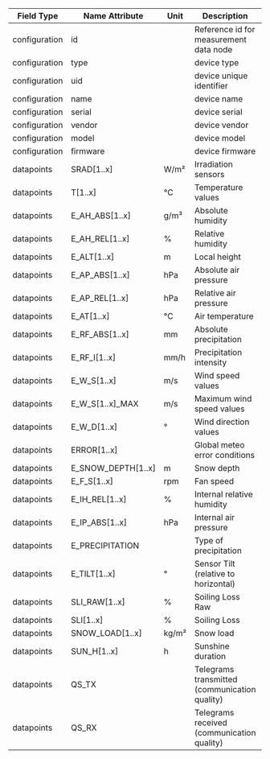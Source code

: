 | Field Type    | Name Attribute     | Unit  | Description                                   | Value | Type | Required | Example                      | Notes | Version |
|---------------|--------------------|-------|-----------------------------------------------|-------|------|----------|------------------------------|-------|---------|
| configuration | id                 |       | Reference id for measurement data node        |       |      | x        | <device id=“1“ type=“meteo“> |       | 2.0.1   |
| configuration | type               |       | device type                                   | meteo |      | x        | <device id=“1“ type=“meteo“> |       | 2.0.1   |
| configuration | uid                |       | device unique identifier                      |       |      | x        | <uid>MET12345</uid>          |       | 2.0.1   |
| configuration | name               |       | device name                                   |       |      |          | <name>Meteo A</name>         |       | 2.0.1   |
| configuration | serial             |       | device serial                                 |       |      |          | <serial>MET11.22.33</serial> |       | 2.0.1   |
| configuration | vendor             |       | device vendor                                 |       |      |          | <vendor>vendor 123</vendor>  |       | 2.0.1   |
| configuration | model              |       | device model                                  |       |      |          | <model></model>              |       | 2.0.1   |
| configuration | firmware           |       | device firmware                               |       |      |          | <firmware>1.23.3</firmware>  |       | 2.0.1   |
| datapoints    | SRAD[1..x]         | W/m²  | Irradiation sensors                           |       |      |          |                              |       | 2.0.1   |
| datapoints    | T[1..x]            | °C    | Temperature values                            |       |      |          |                              |       | 2.0.1   |
| datapoints    | E_AH_ABS[1..x]     | g/m³  | Absolute humidity                             |       |      |          |                              |       | 2.0.1   |
| datapoints    | E_AH_REL[1..x]     | %     | Relative humidity                             |       |      |          |                              |       | 2.0.1   |
| datapoints    | E_ALT[1..x]        | m     | Local height                                  |       |      |          |                              |       | 2.0.1   |
| datapoints    | E_AP_ABS[1..x]     | hPa   | Absolute air pressure                         |       |      |          |                              |       | 2.0.1   |
| datapoints    | E_AP_REL[1..x]     | hPa   | Relative air pressure                         |       |      |          |                              |       | 2.0.1   |
| datapoints    | E_AT[1..x]         | °C    | Air temperature                               |       |      |          |                              |       | 2.0.1   |
| datapoints    | E_RF_ABS[1..x]     | mm    | Absolute precipitation                        |       |      |          |                              |       | 2.0.1   |
| datapoints    | E_RF_I[1..x]       | mm/h  | Precipitation intensity                       |       |      |          |                              |       | 2.0.1   |
| datapoints    | E_W_S[1..x]        | m/s   | Wind speed values                             |       |      |          |                              |       | 2.0.1   |
| datapoints    | E_W_S[1..x]_MAX    | m/s   | Maximum wind speed values                     |       |      |          |                              |       | 2.0.1   |
| datapoints    | E_W_D[1..x]        | °     | Wind direction values                         |       |      |          |                              |       | 2.0.1   |
| datapoints    | ERROR[1..x]        |       | Global meteo error conditions                 |       |      |          |                              |       | 2.0.1   |
| datapoints    | E_SNOW_DEPTH[1..x] | m     | Snow depth                                    |       |      |          |                              |       | 2.0.8   |
| datapoints    | E_F_S[1..x]        | rpm   | Fan speed                                     |       |      |          |                              |       | 2.0.8   |
| datapoints    | E_IH_REL[1..x]     | %     | Internal relative humidity                    |       |      |          |                              |       | 2.0.8   |
| datapoints    | E_IP_ABS[1..x]     | hPa   | Internal air pressure                         |       |      |          |                              |       | 2.0.8   |
| datapoints    | E_PRECIPITATION    |       | Type of precipitation                         |       |      |          |                              |       | 2.0.8   |
| datapoints    | E_TILT[1..x]       | °     | Sensor Tilt (relative to horizontal)          |       |      |          |                              |       | 2.0.8   |
| datapoints    | SLI_RAW[1..x]      | %     | Soiling Loss Raw                              |       |      |          |                              |       | 2.0.8   |
| datapoints    | SLI[1..x]          | %     | Soiling Loss                                  |       |      |          |                              |       | 2.0.8   |
| datapoints    | SNOW_LOAD[1..x]    | kg/m² | Snow load                                     |       |      |          |                              |       | 2.0.8   |
| datapoints    | SUN_H[1..x]        | h     | Sunshine duration                             |       |      |          |                              |       | 2.0.8   |
| datapoints    | QS_TX              |       | Telegrams transmitted (communication quality) |       |      |          |                              |       | 2.0.9   |
| datapoints    | QS_RX              |       | Telegrams received    (communication quality) |       |      |          |                              |       | 2.0.9   |
